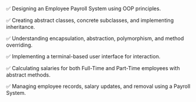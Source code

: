 ✅ Designing an Employee Payroll System using OOP principles.

✅ Creating abstract classes, concrete subclasses, and implementing inheritance.

✅ Understanding encapsulation, abstraction, polymorphism, and method overriding.

✅ Implementing a terminal-based user interface for interaction.

✅ Calculating salaries for both Full-Time and Part-Time employees with abstract methods.

✅ Managing employee records, salary updates, and removal using a Payroll System.
